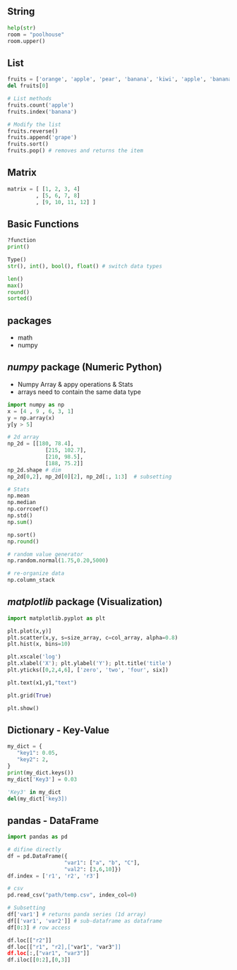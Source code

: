
## String
```python
help(str)
room = "poolhouse"
room.upper()
```

## List
```python
fruits = ['orange', 'apple', 'pear', 'banana', 'kiwi', 'apple', 'banana']
del fruits[0]

# List methods
fruits.count('apple')
fruits.index('banana')

# Modify the list
fruits.reverse()
fruits.append('grape')
fruits.sort()
fruits.pop() # removes and returns the item
```
## Matrix

```python
matrix = [ [1, 2, 3, 4]
         , [5, 6, 7, 8]
         , [9, 10, 11, 12] ]

```

## Basic Functions
```python
?function
print()

Type()
str(), int(), bool(), float() # switch data types

len()
max()
round()
sorted()
```

## packages
- math
- numpy

## _numpy_ package (Numeric Python)
- Numpy Array & appy operations & Stats
- arrays need to contain the same data type

```python
import numpy as np
x = [4 , 9 , 6, 3, 1]
y = np.array(x)
y[y > 5]

# 2d array
np_2d = [[180, 78.4],
            [215, 102.7],
            [210, 98.5],
            [188, 75.2]]
np_2d.shape # dim
np_2d[0,2], np_2d[0][2], np_2d[:, 1:3]  # subsetting

# Stats
np.mean
np.median
np.corrcoef()
np.std()
np.sum()

np.sort()
np.round()

# random value generator
np.random.normal(1.75,0.20,5000)

# re-organize data
np.column_stack

```

## _matplotlib_ package (Visualization)
```python
import matplotlib.pyplot as plt

plt.plot(x,y)]
plt.scatter(x,y, s=size_array, c=col_array, alpha=0.8)
plt.hist(x, bins=10)

plt.xscale('log')
plt.xlabel('X'); plt.ylabel('Y'); plt.title('title')
plt.yticks([0,2,4,6], ['zero', 'two', 'four', six])

plt.text(x1,y1,"text")

plt.grid(True)

plt.show()
```

## Dictionary - Key-Value
```python
my_dict = {
   "key1": 0.05,
   "key2": 2,
}
print(my_dict.keys())
my_dict['Key3'] = 0.03

'Key3' in my_dict
del(my_dict['key3])
```

## pandas - DataFrame
```python
import pandas as pd

# difine directly
df = pd.DataFrame({
                  "var1": ["a", "b", "C"], 
                  "val2": [3,6,10]})
df.index = ['r1', 'r2', 'r3']

# csv
pd.read_csv("path/temp.csv", index_col=0)

# Subsetting
df['var1'] # returns panda series (1d array)
df[['var1', 'var2']] # sub-dataframe as dataframe
df[0:3] # row access

df.loc[["r2"]]
df.loc[["r1", "r2],["var1", "var3"]]
df.loc[:,["var1", "var3"]]
df.iloc[[0:2],[0,3]]
```


